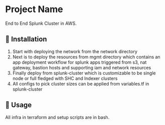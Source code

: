 # Project Name  
End to End Splunk Cluster in AWS.  

## 🚀 Installation  
1. Start with deploying the network from the network directory
2. Next is to deploy the resources from mgmt directory which contains an app deployment workflow for splunk apps triggered from s3, nat gateway, bastion hosts and supporting iam and network resources
3. Finally deploy from splunk-cluster which is customizable to be single node or full fledged with SHC and Indexer clusters
4. All configs to pick cluster sizes can be applied from variables.tf in splunk-cluster

## 🎯 Usage  
All infra in terraform and setup scripts are in bash.   

